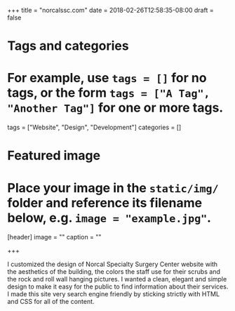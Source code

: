 +++
title = "norcalssc.com"
date = 2018-02-26T12:58:35-08:00
draft = false

# Tags and categories
# For example, use `tags = []` for no tags, or the form `tags = ["A Tag", "Another Tag"]` for one or more tags.
tags = ["Website", "Design", "Development"]
categories = []

# Featured image
# Place your image in the `static/img/` folder and reference its filename below, e.g. `image = "example.jpg"`.
[header]
image = ""
caption = ""

+++



I customized the design of Norcal Specialty Surgery Center website with the aesthetics of the building, the colors the staff use for their scrubs and the rock and roll wall hanging pictures. I wanted a clean, elegant and simple design to make it easy for the public to find information about their services. I made this site very search engine friendly by sticking strictly with HTML and CSS for all of the content. 
